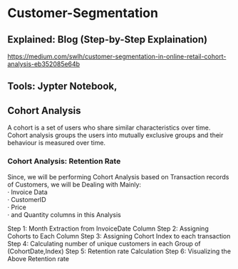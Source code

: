 # Customer-Segmentation

## Explained: Blog (Step-by-Step Explaination)
https://medium.com/swlh/customer-segmentation-in-online-retail-cohort-analysis-eb352085e64b

## Tools: Jypter Notebook, 

## Cohort Analysis
A cohort is a set of users who share similar characteristics over time. Cohort analysis groups the users into mutually exclusive groups and their behaviour is measured over time.

### Cohort Analysis: Retention Rate
Since, we will be performing Cohort Analysis based on Transaction records of Customers, we will be Dealing with Mainly:                                                             
· Invoice Data                                                                                                                                                                     
· CustomerID                                                                                                                                                                       
· Price                                                                                                                                                                             
· and Quantity columns in this Analysis                                                                                                                                             

Step 1: Month Extraction from InvoiceDate Column
Step 2: Assigning Cohorts to Each Column
Step 3: Assigning Cohort Index to each transaction
Step 4: Calculating number of unique customers in each Group of (CohortDate,Index)
Step 5: Retention rate Calculation
Step 6: Visualizing the Above Retention rate

